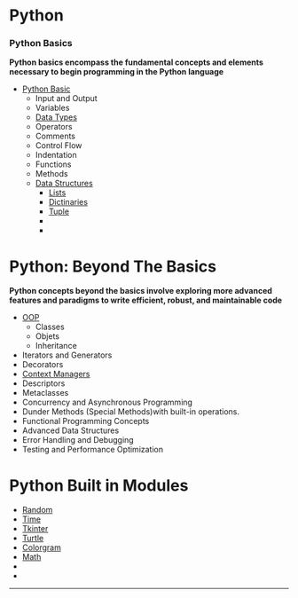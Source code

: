 # Python
### Python Basics

**Python basics encompass the fundamental concepts and elements necessary to begin programming in the Python language**
- [Python Basic](./Basics.md)
    - Input and Output
    - Variables
    - [Data Types](./Basics/DataTypes/README.md)
    - Operators
    - Comments
    - Control Flow
    - Indentation
    - Functions
    - Methods
    - [Data Structures](./DataStructures/Data-Structures.md)
        - [Lists](./DataStructures/List/List.md)
        - [Dictinaries](./DataStructures/Dictionaries/Dictionaries.md)
        - [Tuple](./DataStructures/Tuple/Tuple.md)
        - []()
        - []()

# Python: Beyond The Basics
**Python concepts beyond the basics involve exploring more advanced features and paradigms to write efficient, robust, and maintainable code**
- [OOP](./OOP/OOP.md)
    - Classes
    - Objets
    - Inheritance
- Iterators and Generators
- Decorators
- [Context Managers](./BeyondBasics/ContextManagers/)
- Descriptors
- Metaclasses
- Concurrency and Asynchronous Programming
- Dunder Methods (Special Methods)with built-in operations.
- Functional Programming Concepts
- Advanced Data Structures
- Error Handling and Debugging
- Testing and Performance Optimization




# Python Built in Modules
- [Random]()
- [Time]()
- [Tkinter]()
- [Turtle]()
- [Colorgram]()
- [Math]()
- []()
- []()
______________________________________________________________________

